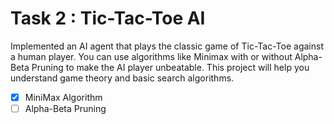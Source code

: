 # Task 2 : Tic-Tac-Toe AI
Implemented an AI agent that plays the classic game of Tic-Tac-Toe against a human player. You can use algorithms like Minimax with or without Alpha-Beta Pruning to make the AI player unbeatable. This project will help you understand game theory and basic search algorithms.
- [x] MiniMax Algorithm
- [ ] Alpha-Beta Pruning
